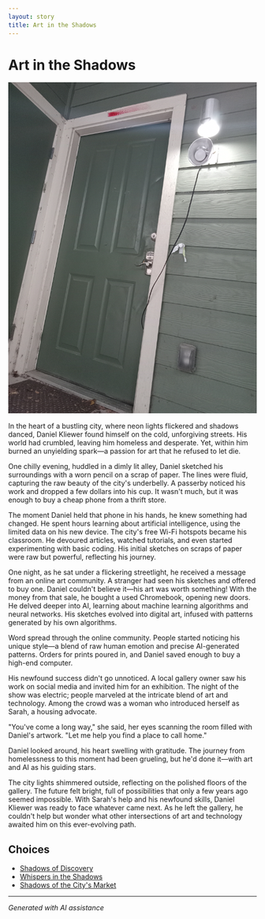 ```yaml
---
layout: story
title: Art in the Shadows
---
```


# Art in the Shadows

![Art in the Shadows](/input_images/20221113_162309.jpg)

In the heart of a bustling city, where neon lights flickered and shadows danced, Daniel Kliewer found himself on the cold, unforgiving streets. His world had crumbled, leaving him homeless and desperate. Yet, within him burned an unyielding spark—a passion for art that he refused to let die.

One chilly evening, huddled in a dimly lit alley, Daniel sketched his surroundings with a worn pencil on a scrap of paper. The lines were fluid, capturing the raw beauty of the city's underbelly. A passerby noticed his work and dropped a few dollars into his cup. It wasn't much, but it was enough to buy a cheap phone from a thrift store.

The moment Daniel held that phone in his hands, he knew something had changed. He spent hours learning about artificial intelligence, using the limited data on his new device. The city's free Wi-Fi hotspots became his classroom. He devoured articles, watched tutorials, and even started experimenting with basic coding. His initial sketches on scraps of paper were raw but powerful, reflecting his journey.

One night, as he sat under a flickering streetlight, he received a message from an online art community. A stranger had seen his sketches and offered to buy one. Daniel couldn't believe it—his art was worth something! With the money from that sale, he bought a used Chromebook, opening new doors. He delved deeper into AI, learning about machine learning algorithms and neural networks. His sketches evolved into digital art, infused with patterns generated by his own algorithms.

Word spread through the online community. People started noticing his unique style—a blend of raw human emotion and precise AI-generated patterns. Orders for prints poured in, and Daniel saved enough to buy a high-end computer.

His newfound success didn't go unnoticed. A local gallery owner saw his work on social media and invited him for an exhibition. The night of the show was electric; people marveled at the intricate blend of art and technology. Among the crowd was a woman who introduced herself as Sarah, a housing advocate.

"You've come a long way," she said, her eyes scanning the room filled with Daniel's artwork. "Let me help you find a place to call home."

Daniel looked around, his heart swelling with gratitude. The journey from homelessness to this moment had been grueling, but he'd done it—with art and AI as his guiding stars.

The city lights shimmered outside, reflecting on the polished floors of the gallery. The future felt bright, full of possibilities that only a few years ago seemed impossible. With Sarah's help and his newfound skills, Daniel Kliewer was ready to face whatever came next. As he left the gallery, he couldn't help but wonder what other intersections of art and technology awaited him on this ever-evolving path.


## Choices

* [Shadows of Discovery](/stories/130188528_3781238605303881_7510459135709865265_n)
* [Whispers in the Shadows](/stories/20221113_161248)
* [Shadows of the City's Market](/stories/463314582_8751461421614883_6093502764820900015_n)


---
*Generated with AI assistance*
